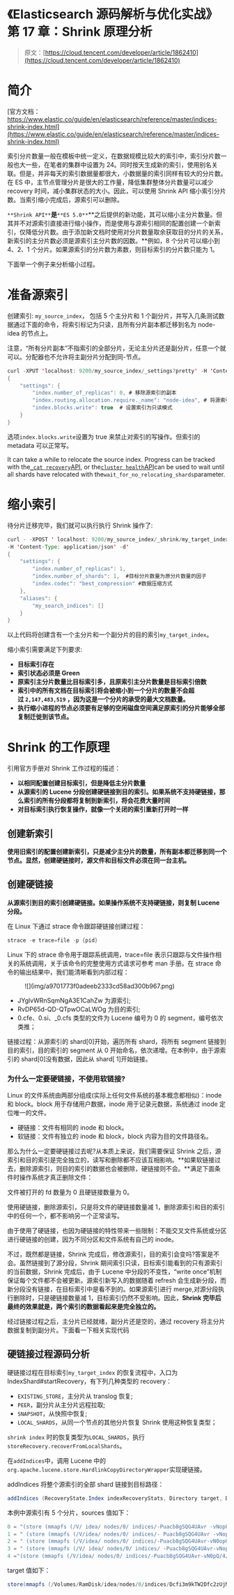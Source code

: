 # 《Elasticsearch 源码解析与优化实战》第 17 章：Shrink 原理分析

> 原文：[https://cloud.tencent.com/developer/article/1862410](https://cloud.tencent.com/developer/article/1862410)

# 简介

[官方文档：https://www.elastic.co/guide/en/elasticsearch/reference/master/indices-shrink-index.html](https://www.elastic.co/guide/en/elasticsearch/reference/master/indices-shrink-index.html)

索引分片数量一般在模板中统一定义，在数据规模比较大的索引中，索引分片数一般也大一些，在笔者的集群中设置为 24。同时按天生成新的索引，使用别名关联。但是，并非每天的索引数据量都很大，小数据量的索引同样有较大的分片数。在 ES 中，主节点管理分片是很大的工作量，降低集群整体分片数量可以减少 recovery 时间，减小集群状态的大小。因此，可以使用 Shrink API 缩小索引分片数。当索引缩小完成后，源索引可以删除。

`**Shrink API**`**是**`**ES 5.0**`**之后提供的新功能，其可以缩小主分片数量。但其并不对源索引直接进行缩小操作，而是使用与源索引相同的配置创建一个新索引，仅降低分片数。由于添加新文档时使用对分片数量取余获取目的分片的关系，新索引的主分片数必须是源索引主分片数的因数。**例如，8 个分片可以缩小到 4、2、1 个分片。如果源索引的分片数为素数，则目标索引的分片数只能为 1。

下面举一个例子来分析缩小过程。

# 准备源索引

创建索引: `my_source_index`， 包括 5 个主分片和 1 个副分片，并写入几条测试数据通过下面的命令，将索引标记为只读，且所有分片副本都迁移到名为 node-idea 的节点上。

注意，“所有分片副本”不指索引的全部分片，无论主分片还是副分片，任意一个就可以。分配器也不允许将主副分片分配到同-节点。

```java
curl -XPUT 'localhost: 9200/my_source_index/_settings?pretty' -H 'Content. -Type : application/json' -d'
{
    "settings": {
        "index.number_of_replicas": 0, # 移除源索引的副本
        "index.routing.allocation.require._name": "node-idea", # 将源索引的分片迁移到同一个节点上
        "index.blocks.write": true  # 设置索引为只读模式
    }
}
```

选项`index.blocks.write`设置为 true 来禁止对索引的写操作。但索引的 metadata 可以正常写。

It can take a while to relocate the source index. Progress can be tracked with the[`_cat recovery`API](https://www.elastic.co/guide/en/elasticsearch/reference/master/cat-recovery.html), or the[`cluster health`API](https://www.elastic.co/guide/en/elasticsearch/reference/master/cluster-health.html)can be used to wait until all shards have relocated with the`wait_for_no_relocating_shards`parameter.

# 缩小索引

待分片迁移完毕，我们就可以执行执行 Shrink 操作了:

```java
curl - -XPOST ' localhost: 9200/my_source_index/_shrink/my_target_index?pretty'
-H 'Content-Type: application/json' -d'
{
    "settings": {
        "index.number_of_replicas": 1,
        "index.number_of_shards": 1,  #目标分片数量为原分片数量的因子
        "index.codec": "best_compression" #数据压缩方式
    },
    "aliases": {
        "my_search_indices": []
    }
}
```

以上代码将创建含有一个主分片和一个副分片的目的索引`my_target_index`。

缩小索引需要满足下列要求:

*   **目标索引存在**
*   **索引状态必须是 Green**
*   **原索引主分片数量比目标索引多，且原索引主分片数量是目标索引倍数**
*   **索引中的所有文档在目标索引将会被缩小到一个分片的数量不会超过 `2,147,483,519` ，因为这是一个分片的承受的最大文档数量。**
*   **执行缩小进程的节点必须要有足够的空闲磁盘空间满足原索引的分片能够全部复制迁徙到该节点。**

# Shrink 的工作原理

引用官方手册对 Shrink 工作过程的描述：

*   **以相同配置创建目标索引，但是降低主分片数量**
*   **从源索引的 Lucene 分段创建硬链接到目的索引。如果系统不支持硬链接，那么索引的所有分段都将复制到新索引，将会花费大量时间**
*   **对目标索引执行恢复操作，就像一个关闭的索引重新打开时一样**

## 创建新索引

**使用旧索引的配置创建新索引，只是减少主分片的数量，所有副本都迁移到同一个节点。显然，创建硬链接时，源文件和目标文件必须在同一台主机。**

## 创建硬链接

**从源索引到目的索引创建硬链接。如果操作系统不支持硬链接，则复制 Lucene 分段。**

在 Linux 下通过 strace 命令跟踪硬链接创建过程：

```java
strace -e trace=file -p {pid}
```

Linux 下的 strace 命令用于跟踪系统调用，trace=file 表示只跟踪与文件操作相关的系统调用，关于该命令的完整使用方式请求可参考 man 手册。在 strace 命令的输出结果中，我们能清晰看到内部过程：

<figure class="">![](img/a9701773f0adeeb2333cd58ad300b967.png)</figure>

*   JYglvWRnSqmNgA3E1CahZw 为源索引;
*   RvDP65d-QD-QTpwOCaLWOg 为目的索引;
*   0.cfe、0.si、_0.cfs 类型的文件为 Lucene 编号为 0 的 segment，编号依次类推；

链接过程：从源索引的 shard[0]开始，遍历所有 shard，将所有 segment 链接到目的索引，目的索引的 segment 从 0 开始命名，依次递增。在本例中，由于源索引的 shard[0]没有数据，因此从 shard[ 1]开始链接。

### 为什么一定要硬链接，不使用软链接?

Linux 的文件系统由两部分组成(实际上任何文件系统的基本概念都相似)：inode 和 block。block 用于存储用户数据，inode 用于记录元数据，系统通过 inode 定位唯一的文件。

*   硬链接：文件有相同的 inode 和 block。
*   软链接：文件有独立的 inode 和 block，block 内容为目的文件路径名。

那么为什么一定要硬链接过去呢?从本质上来说，我们需要保证 Shrink 之后，源索引和目的索引是完全独立的，读写和删除都不应该互相影响。**如果软链接过去，删除源索引，则目的索引的数据也会被删除，硬链接则不会。**满足下面条件时操作系统才真正删除文件：

文件被打开的 fd 数量为 0 且硬链接数量为 0。

使用硬链接，删除源索引，只是将文件的硬链接数量减 1，删除源索引和目的索引中的任何一个，都不影响另一个正常读写。

由于使用了硬链接，也因为硬链接的特性带来一些限制：不能交叉文件系统或分区进行硬链接的创建，因为不同分区和文件系统有自己的 inode。

不过，既然都是链接，Shrink 完成后，修改源索引，目的索引会变吗?答案是不会。虽然链接到了源分段，Shrink 期间索引只读，目标索引能看到的只有源索引的当前数据，Shrink 完成后，由于 Lucene 中分段的不变性，“write once”机制保证每个文件都不会被更新。源索引新写入的数据随着 refresh 会生成新分段，而新分段没有链接，在目标索引中是看不到的。如果源索引进行 merge,对源分段执行删除时，只是硬链接数量减 1，目标索引仍然不受影响。因此，**Shrink 完毕后最终的效果就是，两个索引的数据看起来是完全独立的。**

经过链接过程之后，主分片已经就绪，副分片还是空的，通过 recovery 将主分片数据复制到副分片。下面看一下相关实现代码

## 硬链接过程源码分析

硬链接过程在目标索引`my_target_index` 的恢复流程中，入口为 IndexShard#startRecovery，有下列几种类型的 recovery：

*   `EXISTING_STORE`，主分片从 translog 恢复;
*   `PEER`，副分片从主分片远程拉取;
*   `SNAPSHOT`，从快照中恢复;
*   `LOCAL_SHARDS`，从同一个节点的其他分片恢复 Shrink 使用这种恢复类型；

`shrink index` 时的恢复类型为`LOCAL_SHARDS`，执行`storeRecovery.recoverFromLocalShards`。

在`addIndices`中，调用 Lucene 中的`org.apache.lucene.store.HardlinkCopyDirectoryWrapper`实现硬链接。

addIndices 将整个源索引的全部 shard 链接到目标路径：

```java
addIndices (RecoveryState.Index indexRecoveryStats, Directory target, Directory. .. sources)
```

本例中源索引有 5 个分片，sources 值如下：

```java
0 = "(store (mmapfs (/V/ idea/ nodes/0/ indices/-Puacb8gSQG4UAvr -vNopQ/0/index)))"
1 = " (store (mmapfs (/V/idea/ nodes/0/ indices/- Puacb8gSQG4UAvr -vNopQ/1/index)))"
2 = " (store (mmapfs (/V/idea/ nodes/0/ indices/-Puacb8gSQG4UAvr-vN0opQ/2/index)))"
3 = " (store (mmapfs (/V/ idea/ nodes/0/ indices/ -Puacb8gSQG4UAvr-vNopQ/3/ index)))"
4 ="(store (mmapfs (/V/idea/ nodes/0/ indices/-Puacb8gSQG4UAvr-vN0pQ/4/index)))"
```

target 值如下：

```java
store(mmapfs (/Volumes/RamDisk/idea/nodes/0/indices/Dcfi3m9kTW2Dfc2zUjMOoQ/0/index)) 
```